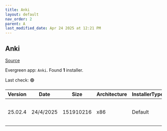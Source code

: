 ```yaml
---
title: Anki
layout: default
nav_order: 2
parent: A
last_modified_date: Apr 24 2025 at 12:21 PM
---
```


## Anki

[Source](https://github.com/ankitects/anki/)

Evergreen app: `Anki`. Found **1** installer.

Last check: 🟢

| Version | Date      | Size      | Architecture | InstallerType | Type | URI                                                                                                                                                                                  |
| ------- | --------- | --------- | ------------ | ------------- | ---- | ------------------------------------------------------------------------------------------------------------------------------------------------------------------------------------ |
| 25.02.4 | 24/4/2025 | 151910216 | x86          | Default       | exe  | [https://github.com/ankitects/anki/releases/download/25.02.4/anki-25.02.4-windows-qt6.exe](https://github.com/ankitects/anki/releases/download/25.02.4/anki-25.02.4-windows-qt6.exe) |
